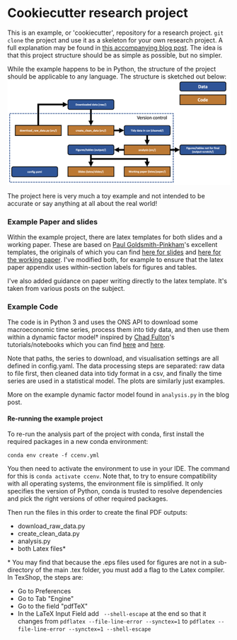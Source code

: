 # Cookiecutter research project

This is an example, or 'cookiecutter', repository for a research project. ```git clone``` the project and use it as a skeleton for your own research project. A full explanation may be found in [this accompanying blog post](http://aeturrell.com//2019/06/26/get-organised/). The idea is that this project structure should be as simple as possible, but no simpler.

While the example happens to be in Python, the structure of the project should be applicable to any language. The structure is sketched out below:
![png](cookiecutterorg.png)

The project here is very much a toy example and not intended to be accurate or say anything at all about the real world!

### Example Paper and slides

Within the example project, there are latex templates for both slides and a working paper. These are based on [Paul Goldsmith-Pinkham](https://twitter.com/paulgp?lang=en)'s excellent templates, the originals of which you can find [here for slides](https://github.com/paulgp/beamer-tips) and [here for the working paper](https://github.com/paulgp/draft-tex). I've modified both, for example to ensure that the latex paper appendix uses within-section labels for figures and tables.

I've also added guidance on paper writing directly to the latex template. It's taken from various posts on the subject.

### Example Code

The code is in Python 3 and uses the ONS API to download some macroeconomic time series, process them into tidy data, and then use them within a dynamic factor model&dagger; inspired by [Chad Fulton](http://www.chadfulton.com/)'s tutorials/notebooks which you can find [here](http://www.chadfulton.com/fulton_statsmodels_2017/sections/6-out-of-the-box_models.html#dynamic-factors) and [here](https://www.statsmodels.org/dev/examples/notebooks/generated/statespace_dfm_coincident.html).

Note that paths, the series to download, and visualisation settings are all defined in config.yaml. The data processing steps are separated: raw data to file first, then cleaned data into tidy format in a csv, and finally the time series are used in a statistical model. The plots are similarly just examples.

More on the example dynamic factor model found in ```analysis.py``` in the blog post.

#### Re-running the example project

To re-run the analysis part of the project with conda, first install the required packages in a new conda environment:
```
conda env create -f ccenv.yml
```
You then need to activate the environment to use in your IDE. The command for this is ```conda activate ccenv```. Note that, to try to ensure compatibility with all operating systems, the environment file is simplified. It only specifies the version of Python, conda is trusted to resolve dependencies and pick the right versions of other required packages.

Then run the files in this order to create the final PDF outputs:
- download_raw_data.py
- create_clean_data.py
- analysis.py
- both Latex files*


&ast; You may find that because the .eps files used for figures are not in a sub-directory of the main .tex folder, you must add a flag to the Latex compiler. In TexShop, the steps are:
- Go to Preferences
- Go to Tab "Engine"
- Go to the field "pdfTeX"
- In the LaTeX Input Field add ``` --shell-escape``` at the end so that it changes from ```pdflatex --file-line-error --synctex=1```
to ```pdflatex --file-line-error --synctex=1 --shell-escape```
